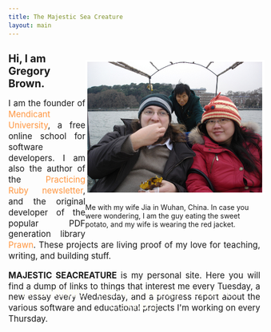 ```yaml
---
title: The Majestic Sea Creature
layout: main
---
```

<div style="width: 350px; float: right; margin-top: 30px">
<img src="/images/wuhan.jpg" style="border: 4px solid white; width: 350px; margin-top: 0px;">

<p style="font-size: 1.0em">Me with my wife Jia in Wuhan, China. In case you were wondering, I am the guy eating the sweet potato, and my wife is wearing the red jacket.</p>
</div>

<div style="width: 425; height: 450px; ">

<h2>Hi, I am Gregory Brown.</h2>

<p style="text-align: justify; font-size: 1.2em; line-height: 1.3em">
I am the founder of <a href="http://university.rubymendicant.com" style="color: #ff9640; text-decoration: none;" target='_blank'>Mendicant University</a>, a free online school for software developers. I am also the author of the <a href="http://practicingruby.com" style="color: #ff9640; text-decoration: none;" target='_blank'>Practicing Ruby newsletter</a>, and the original developer of the popular PDF generation library <a href="http://prawn.majesticseacreature.com" style="color: #ff9640; text-decoration: none;" target='_blank'>Prawn</a>. These projects are living proof of my love for teaching, writing, and building stuff.
</p>

<p style="text-align: justify; font-size: 1.2em; line-height: 1.3em">
<b>MAJESTIC SEACREATURE</b> is my personal site. Here you will find a dump of links to things that interest me every Tuesday, a new essay every Wednesday, and a progress report about the various software and educational projects I'm working on every Thursday.</p>
</div>

<p style="font-family: 'Wicked Grit'; font-size: 1.5em; color: #FEFEF2; text-align: center">
LINK DUMPS ~ ESSAYS ~ PROJECT UPDATES ~ CONTACT
</p>

